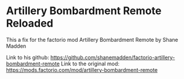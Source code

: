 # Artillery Bombardment Remote Reloaded
This a fix for the factorio mod Artillery Bombardment Remote by Shane Madden

Link to his github: https://github.com/shanemadden/factorio-artillery-bombardment-remote
Link to the original mod: https://mods.factorio.com/mod/artillery-bombardment-remote
